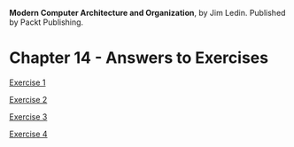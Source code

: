 __Modern Computer Architecture and Organization__, by Jim Ledin. Published by Packt Publishing.
# Chapter 14 - Answers to Exercises

[Exercise 1](Ex__1_install_qiskit.md)

[Exercise 2](Ex__2_quantum_experience.md)

[Exercise 3](Ex__3_run_quantum_local.md)

[Exercise 4](Ex__4_run_quantum_computer.md)

